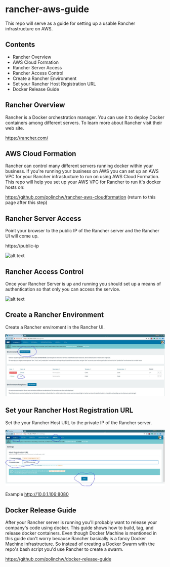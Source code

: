 # rancher-aws-guide
This repo will serve as a guide for setting up a usable Rancher infrastructure on AWS.

## Contents
- Rancher Overview
- AWS Cloud Formation
- Rancher Server Access
- Rancher Access Control
- Create a Rancher Environment
- Set your Rancher Host Registration URL
- Docker Release Guide

## Rancher Overview
Rancher is a Docker orchestration manager.  You can use it to deploy Docker containers among different servers.
To learn more about Rancher visit their web site.

https://rancher.com/

## AWS Cloud Formation
Rancher can control many different servers running docker within your business.  If you're running your business on AWS
you can set up an AWS VPC for your Rancher infrastucture to run on using AWS Cloud Formation.  This repo will help you set up your AWS VPC for Rancher to run it's docker hosts on:

https://github.com/polinchw/rancher-aws-cloudformation  (return to this page after this step)

## Rancher Server Access

Point your browser to the public IP of the Rancher server and the Rancher UI will come up.

https://public-ip

![alt text](https://raw.githubusercontent.com/polinchw/rancher-ssl/master/images/rancher-startup.JPG)

## Rancher Access Control

Once your Rancher Server is up and running you should set up a means of authentication so that only you can access the service.

![alt text](https://raw.githubusercontent.com/polinchw/rancher-ssl/master/images/rancher-admin.JPG)

## Create a Rancher Environment

Create a Rancher enviroment in the Rancher UI.

![alt text](https://raw.githubusercontent.com/polinchw/rancher-aws-guide/master/images/rancher-env.JPG)

## Set your Rancher Host Registration URL

Set the your Rancher Host URL to the private IP of the Rancher server.  

![alt text](https://raw.githubusercontent.com/polinchw/rancher-aws-guide/master/images/rancher-hostreg.JPG)

Example http://10.0.1.106:8080

## Docker Release Guide
After your Rancher server is running you'll probably want to release your company's code using docker.  This guide shows how to 
build, tag, and release docker containers.  Even though Docker Machine is mentioned in this guide don't worry because Rancher basically is a fancy Docker Machine infrastructure.  So instead of creating a Docker Swarm with the repo's bash script you'd use Rancher to create a swarm.  

https://github.com/polinchw/docker-release-guide
